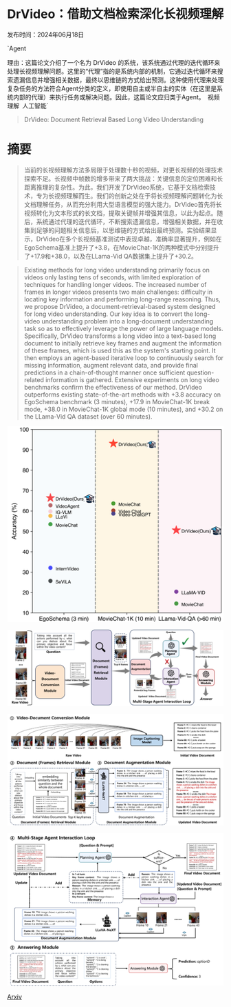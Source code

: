 # DrVideo：借助文档检索深化长视频理解

发布时间：2024年06月18日

`Agent

理由：这篇论文介绍了一个名为 DrVideo 的系统，该系统通过代理的迭代循环来处理长视频理解问题。这里的“代理”指的是系统内部的机制，它通过迭代循环来搜索遗漏信息并增强相关数据，最终以思维链的方式给出预测。这种使用代理来处理复杂任务的方法符合Agent分类的定义，即使用自主或半自主的实体（在这里是系统内部的代理）来执行任务或解决问题。因此，这篇论文应归类于Agent。` `视频理解` `人工智能`

> DrVideo: Document Retrieval Based Long Video Understanding

# 摘要

> 当前的长视频理解方法多局限于处理数十秒的视频，对更长视频的处理技术探索不足。长视频中帧数的增多带来了两大挑战：关键信息的定位困难和长距离推理的复杂性。为此，我们开发了DrVideo系统，它基于文档检索技术，专为长视频理解而生。我们的创新之处在于将长视频理解问题转化为长文档理解任务，从而充分利用大型语言模型的强大能力。DrVideo首先将长视频转化为文本形式的长文档，提取关键帧并增强其信息，以此为起点。随后，系统通过代理的迭代循环，不断搜索遗漏信息，增强相关数据，并在收集到足够的问题相关信息后，以思维链的方式给出最终预测。实验结果显示，DrVideo在多个长视频基准测试中表现卓越，准确率显著提升，例如在EgoSchema基准上提升了+3.8，在MovieChat-1K的两种模式中分别提升了+17.9和+38.0，以及在LLama-Vid QA数据集上提升了+30.2。

> Existing methods for long video understanding primarily focus on videos only lasting tens of seconds, with limited exploration of techniques for handling longer videos. The increased number of frames in longer videos presents two main challenges: difficulty in locating key information and performing long-range reasoning. Thus, we propose DrVideo, a document-retrieval-based system designed for long video understanding. Our key idea is to convert the long-video understanding problem into a long-document understanding task so as to effectively leverage the power of large language models. Specifically, DrVideo transforms a long video into a text-based long document to initially retrieve key frames and augment the information of these frames, which is used this as the system's starting point. It then employs an agent-based iterative loop to continuously search for missing information, augment relevant data, and provide final predictions in a chain-of-thought manner once sufficient question-related information is gathered. Extensive experiments on long video benchmarks confirm the effectiveness of our method. DrVideo outperforms existing state-of-the-art methods with +3.8 accuracy on EgoSchema benchmark (3 minutes), +17.9 in MovieChat-1K break mode, +38.0 in MovieChat-1K global mode (10 minutes), and +30.2 on the LLama-Vid QA dataset (over 60 minutes).

![DrVideo：借助文档检索深化长视频理解](../../../paper_images/2406.12846/x1.png)

![DrVideo：借助文档检索深化长视频理解](../../../paper_images/2406.12846/x2.png)

![DrVideo：借助文档检索深化长视频理解](../../../paper_images/2406.12846/x3.png)

![DrVideo：借助文档检索深化长视频理解](../../../paper_images/2406.12846/x4.png)

[Arxiv](https://arxiv.org/abs/2406.12846)